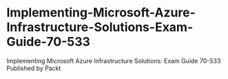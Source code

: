 # Implementing-Microsoft-Azure-Infrastructure-Solutions-Exam-Guide-70-533
Implementing Microsoft Azure Infrastructure Solutions: Exam Guide 70-533 Published by Packt
